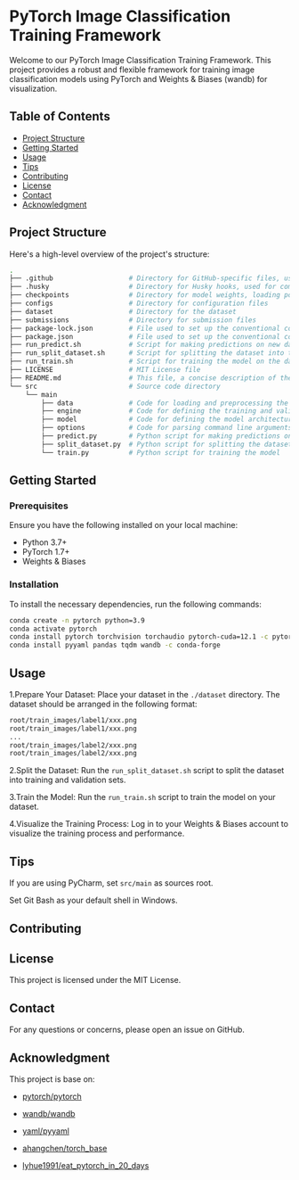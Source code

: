 # PyTorch Image Classification Training Framework

Welcome to our PyTorch Image Classification Training Framework. This project provides a robust and flexible framework for training image classification models using PyTorch and Weights & Biases (wandb) for visualization.

## Table of Contents

- [Project Structure](#project-structure)
- [Getting Started](#getting-started)
- [Usage](#usage)
- [Tips](#tips)
- [Contributing](#contributing)
- [License](#license)
- [Contact](#contact)
- [Acknowledgment](#acknowledgment)

## Project Structure

Here's a high-level overview of the project's structure:

```bash
.
├── .github                   # Directory for GitHub-specific files, used for commitlint
├── .husky                    # Directory for Husky hooks, used for commitlint
├── checkpoints               # Directory for model weights, loading points, and wandb logs
├── configs                   # Directory for configuration files
├── dataset                   # Directory for the dataset
├── submissions               # Directory for submission files
├── package-lock.json         # File used to set up the conventional commits environment
├── package.json              # File used to set up the conventional commits environment
├── run_predict.sh            # Script for making predictions on new data
├── run_split_dataset.sh      # Script for splitting the dataset into training and validation sets
├── run_train.sh              # Script for training the model on the dataset
├── LICENSE                   # MIT License file
├── README.md                 # This file, a concise description of the project
└── src                       # Source code directory
    └── main
        ├── data              # Code for loading and preprocessing the dataset
        ├── engine            # Code for defining the training and validation loops
        ├── model             # Code for defining the model architecture
        ├── options           # Code for parsing command line arguments
        ├── predict.py        # Python script for making predictions on new data
        ├── split_dataset.py  # Python script for splitting the dataset
        └── train.py          # Python script for training the model
```

## Getting Started

### Prerequisites

Ensure you have the following installed on your local machine:

- Python 3.7+
- PyTorch 1.7+
- Weights & Biases

### Installation

To install the necessary dependencies, run the following commands:

```bash
conda create -n pytorch python=3.9
conda activate pytorch
conda install pytorch torchvision torchaudio pytorch-cuda=12.1 -c pytorch -c nvidia
conda install pyyaml pandas tqdm wandb -c conda-forge
```

## Usage

1.Prepare Your Dataset: Place your dataset in the `./dataset` directory. The dataset should be arranged in the following format:

```bash
root/train_images/label1/xxx.png
root/train_images/label1/xxx.png
...
root/train_images/label2/xxx.png
root/train_images/label2/xxx.png
```

2.Split the Dataset: Run the `run_split_dataset.sh` script to split the dataset into training and validation sets.

3.Train the Model: Run the `run_train.sh` script to train the model on your dataset.

4.Visualize the Training Process: Log in to your Weights & Biases account to visualize the training process and performance.

## Tips

If you are using PyCharm, set `src/main` as sources root.

Set Git Bash as your default shell in Windows.

## Contributing

## License

This project is licensed under the MIT License.

## Contact

For any questions or concerns, please open an issue on GitHub.

## Acknowledgment

This project is base on:

- [pytorch/pytorch](https://github.com/pytorch/pytorch)

- [wandb/wandb](https://github.com/wandb/wandb)

- [yaml/pyyaml](https://github.com/yaml/pyyaml)

- [ahangchen/torch_base](https://github.com/ahangchen/torch_base)

- [lyhue1991/eat_pytorch_in_20_days](https://github.com/lyhue1991/eat_pytorch_in_20_days)
